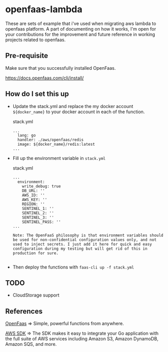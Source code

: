 # openfaas-lambda

These are sets of example that i've used when migrating aws lambda to openfaas platform. A part of documenting on how it works, I'm open for your contributions for the improvement and future reference in working projects related to openfaas.

## Pre-requisite

Make sure that you successfully installed OpenFaas. 

https://docs.openfaas.com/cli/install/

## How do I set this up
- Update the stack.yml and replace the my docker account `${docker_name}` to your docker account in each of the function.

  stack.yml
  ```
  ...
    lang: go
    handler: ./aws/openfaas/redis
    image: ${docker_name}/redis:latest
  ...
  ```
- Fill up the environment variable in `stack.yml`

  stack.yml
  ```
  ...
    environment:
      write_debug: true
      DB_URL: ''
      AWS_ID: ''
      AWS_KEY: ''
      REGION: ''
      SENTINEL_1: ''
      SENTINEL_2: ''
      SENTINEL_3: ''
      SENTINEL_PASS: ''
  ...
  ```

  ```
  Note: The OpenFaaS philosophy is that environment variables should be used for non-confidential configuration values only, and not used to inject secrets. I just add it here for quick and easy configuration during my testing but will get rid of this in production for sure.

  
  ```


- Then deploy the functions with `faas-cli up -f stack.yml`

## TODO
- CloudStorage support

## References

[OpenFaas](https://www.openfaas.com/) => Simple, powerful functions from anywhere.

[AWS SDK](https://github.com/aws/aws-sdk-go) => The SDK makes it easy to integrate your Go application with the full suite of AWS services including Amazon S3, Amazon DynamoDB, Amazon SQS, and more.
